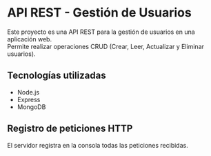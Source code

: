 # API REST - Gestión de Usuarios
Este proyecto es una API REST para la gestión de usuarios en una aplicación web.  
Permite realizar operaciones CRUD (Crear, Leer, Actualizar y Eliminar usuarios).

## Tecnologías utilizadas
- Node.js
- Express
- MongoDB

## Registro de peticiones HTTP
El servidor registra en la consola todas las peticiones recibidas.
